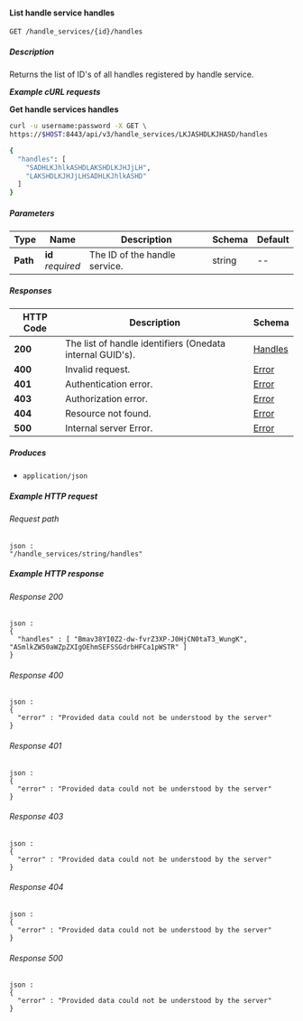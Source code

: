 
<a name="list_handleservice_handles"></a>
#### List handle service handles
```
GET /handle_services/{id}/handles
```


##### Description
Returns the list of ID's of all handles registered by handle service.

***Example cURL requests***

**Get handle services handles**
```bash
curl -u username:password -X GET \
https://$HOST:8443/api/v3/handle_services/LKJASHDLKJHASD/handles

{
  "handles": [
    "SADHLKJhlkASHDLAKSHDLKJHJjLH",
    "LAKSHDLKJHJjLHSADHLKJhlkASHD"
  ]
}
```


##### Parameters

|Type|Name|Description|Schema|Default|
|---|---|---|---|---|
|**Path**|**id**  <br>*required*|The ID of the handle service.|string|--|


##### Responses

|HTTP Code|Description|Schema|
|---|---|---|
|**200**|The list of handle identifiers (Onedata internal GUID's).|[Handles](../definitions/Handles.md#handles)|
|**400**|Invalid request.|[Error](../definitions/Error.md#error)|
|**401**|Authentication error.|[Error](../definitions/Error.md#error)|
|**403**|Authorization error.|[Error](../definitions/Error.md#error)|
|**404**|Resource not found.|[Error](../definitions/Error.md#error)|
|**500**|Internal server Error.|[Error](../definitions/Error.md#error)|


##### Produces

* `application/json`


##### Example HTTP request

###### Request path
```
json :
"/handle_services/string/handles"
```


##### Example HTTP response

###### Response 200
```
json :
{
  "handles" : [ "Bmav38YI0Z2-dw-fvrZ3XP-J0HjCN0taT3_WungK", "ASmlkZW50aWZpZXIgOEhmSEFSSGdrbHFCa1pWSTR" ]
}
```


###### Response 400
```
json :
{
  "error" : "Provided data could not be understood by the server"
}
```


###### Response 401
```
json :
{
  "error" : "Provided data could not be understood by the server"
}
```


###### Response 403
```
json :
{
  "error" : "Provided data could not be understood by the server"
}
```


###### Response 404
```
json :
{
  "error" : "Provided data could not be understood by the server"
}
```


###### Response 500
```
json :
{
  "error" : "Provided data could not be understood by the server"
}
```



